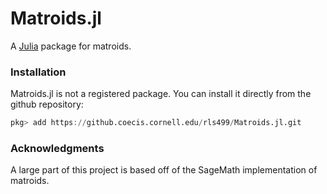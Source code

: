 # Matroids.jl

A [Julia](http://julialang.org) package for matroids.


### Installation

Matroids.jl is not a registered package. You can install it directly from the github repository:

```julia
pkg> add https://github.coecis.cornell.edu/rls499/Matroids.jl.git
```

### Acknowledgments

A large part of this project is based off of the SageMath implementation of matroids.



